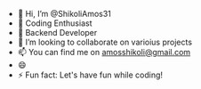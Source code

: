 - 👋 Hi, I’m @ShikoliAmos31
- 👀 Coding Enthusiast
- 🌱 Backend Developer 
- 💞️ I’m looking to collaborate on varioius projects
- 📫 You can find me on amosshikoli@gmail.com
- 😄 
- ⚡ Fun fact: Let's have fun while coding!

<!---
ShikoliAmos31/ShikoliAmos31 is a ✨ special ✨ repository because its `README.md` (this file) appears on your GitHub profile.
You can click the Preview link to take a look at your changes.
--->
